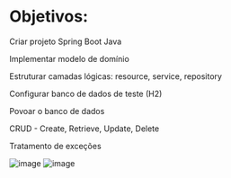 # Objetivos: 

 Criar projeto Spring Boot Java
 
 Implementar modelo de domínio
 
 Estruturar camadas lógicas: resource, service, repository
 
 Configurar banco de dados de teste (H2)
 
 Povoar o banco de dados
 
 CRUD - Create, Retrieve, Update, Delete
 
 Tratamento de exceções

![image](https://user-images.githubusercontent.com/84420903/232858087-87f34142-1485-49ca-b181-fbd37f82ccd7.png)
![image](https://user-images.githubusercontent.com/84420903/232858231-6937d3da-7b8e-4282-bec4-182b1dfcc71e.png)
